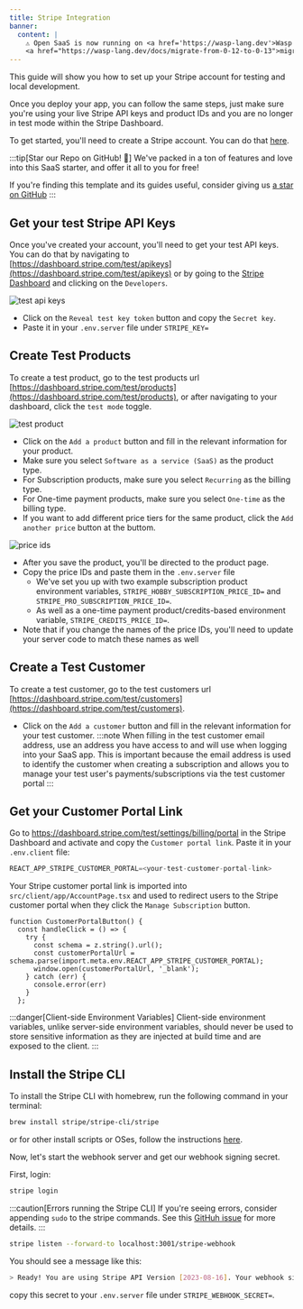 ```yaml
---
title: Stripe Integration
banner:
  content: |
    ⚠️ Open SaaS is now running on <a href='https://wasp-lang.dev'>Wasp v0.13</a>! If you're running an older version of Open SaaS, please follow the 
    <a href="https://wasp-lang.dev/docs/migrate-from-0-12-to-0-13">migration instructions here</a> ⚠️ 
---
```


This guide will show you how to set up your Stripe account for testing and local development. 

Once you deploy your app, you can follow the same steps, just make sure you're using your live Stripe API keys and product IDs and you are no longer in test mode within the Stripe Dashboard.

To get started, you'll need to create a Stripe account. You can do that [here](https://dashboard.stripe.com/register).

:::tip[Star our Repo on GitHub! 🌟]
We've packed in a ton of features and love into this SaaS starter, and offer it all to you for free!

If you're finding this template and its guides useful, consider giving us [a star on GitHub](https://github.com/wasp-lang/wasp)
:::

## Get your test Stripe API Keys

Once you've created your account, you'll need to get your test API keys. You can do that by navigating to [https://dashboard.stripe.com/test/apikeys](https://dashboard.stripe.com/test/apikeys) or by going to the [Stripe Dashboard](https://dashboard.stripe.com/test/dashboard) and clicking on the `Developers`.

![test api keys](/stripe/api-keys.png)

- Click on the `Reveal test key token` button and copy the `Secret key`.
- Paste it in your `.env.server` file under `STRIPE_KEY=`

## Create Test Products

To create a test product, go to the test products url [https://dashboard.stripe.com/test/products](https://dashboard.stripe.com/test/products), or after navigating to your dashboard, click the `test mode` toggle.

![test product](/stripe/test-product.png)

- Click on the `Add a product` button and fill in the relevant information for your product. 
- Make sure you select `Software as a service (SaaS)` as the product type.
- For Subscription products, make sure you select `Recurring` as the billing type.
- For One-time payment products, make sure you select `One-time` as the billing type.
- If you want to add different price tiers for the same product, click the `Add another price` button at the buttom. 

![price ids](/stripe/price-ids.png)

- After you save the product, you'll be directed to the product page. 
- Copy the price IDs and paste them in the `.env.server` file
  - We've set you up with two example subscription product environment variables, `STRIPE_HOBBY_SUBSCRIPTION_PRICE_ID=` and `STRIPE_PRO_SUBSCRIPTION_PRICE_ID=`.
  - As well as a one-time payment product/credits-based environment variable, `STRIPE_CREDITS_PRICE_ID=`.
- Note that if you change the names of the price IDs, you'll need to update your server code to match these names as well

## Create a Test Customer

To create a test customer, go to the test customers url [https://dashboard.stripe.com/test/customers](https://dashboard.stripe.com/test/customers).

- Click on the `Add a customer` button and fill in the relevant information for your test customer.
:::note
 When filling in the test customer email address, use an address you have access to and will use when logging into your SaaS app. This is important because the email address is used to identify the customer when creating a subscription and allows you to manage your test user's payments/subscriptions via the test customer portal
:::

## Get your Customer Portal Link

Go to https://dashboard.stripe.com/test/settings/billing/portal in the Stripe Dashboard and activate and copy the `Customer portal link`. Paste it in your `.env.client` file:

```ts title=".env.client"
REACT_APP_STRIPE_CUSTOMER_PORTAL=<your-test-customer-portal-link>
```

Your Stripe customer portal link is imported into `src/client/app/AccountPage.tsx` and used to redirect users to the Stripe customer portal when they click the `Manage Subscription` button.

```tsx title="src/client/app/AccountPage.tsx" {5} "import.meta.env.REACT_APP_STRIPE_CUSTOMER_PORTAL"
function CustomerPortalButton() {
  const handleClick = () => {
    try {
      const schema = z.string().url();
      const customerPortalUrl = schema.parse(import.meta.env.REACT_APP_STRIPE_CUSTOMER_PORTAL);
      window.open(customerPortalUrl, '_blank');
    } catch (err) {
      console.error(err)
    }
  };
```

:::danger[Client-side Environment Variables]
Client-side environment variables, unlike server-side environment variables, should never be used to store sensitive information as they are injected at build time and are exposed to the client.
:::

## Install the Stripe CLI

To install the Stripe CLI with homebrew, run the following command in your terminal:

```sh
brew install stripe/stripe-cli/stripe
```

or for other install scripts or OSes, follow the instructions [here](https://stripe.com/docs/stripe-cli#install).

Now, let's start the webhook server and get our webhook signing secret.

First, login:
```sh
stripe login
```

:::caution[Errors running the Stripe CLI]
If you're seeing errors, consider appending `sudo` to the stripe commands.
See this [GitHuh issue](https://github.com/stripe/stripe-cli/issues/933) for more details.
:::

```sh
stripe listen --forward-to localhost:3001/stripe-webhook
```

You should see a message like this:

```sh
> Ready! You are using Stripe API Version [2023-08-16]. Your webhook signing secret is whsec_8a... (^C to quit)
```

copy this secret to your `.env.server` file under `STRIPE_WEBHOOK_SECRET=`.